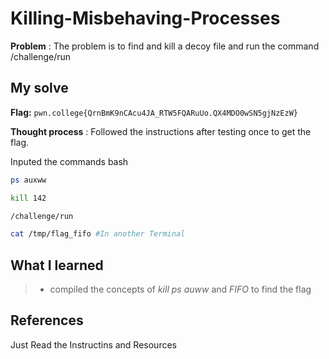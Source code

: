 
# Killing-Misbehaving-Processes 

**Problem** : The problem is to find and kill a decoy file and run the command /challenge/run

## My solve

**Flag:** `pwn.college{QrnBmK9nCAcu4JA_RTW5FQARuUo.QX4MDO0wSN5gjNzEzW}`

**Thought process** :   Followed the instructions after testing once to get the flag.


Inputed the commands 
bash
```bash
ps auxww

kill 142

/challenge/run

cat /tmp/flag_fifo #In another Terminal

```


## What I learned
> * compiled the concepts of *kill* *ps auww* and *FIFO* to find the flag
## References 
Just Read the Instructins and Resources
